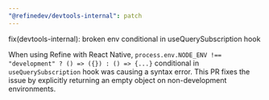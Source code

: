 ```yaml
---
"@refinedev/devtools-internal": patch
---
```


fix(devtools-internal): broken env conditional in useQuerySubscription hook

When using Refine with React Native, `process.env.NODE_ENV !== "development" ? () => ({}) : () => {...}` conditional in `useQuerySubscription` hook was causing a syntax error. This PR fixes the issue by explicitly returning an empty object on non-development environments.
